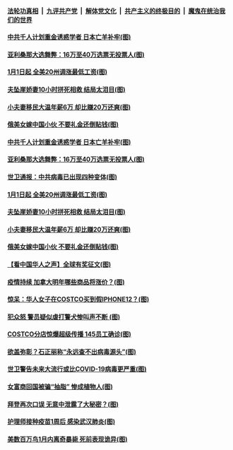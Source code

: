 ####  [法轮功真相](../../../../basic/blob/master/README.md?t=01030031) &nbsp;|&nbsp; [九评共产党](../../../../9ping.md/blob/master/README.md?t=01030031) &nbsp;|&nbsp; [解体党文化](../../../../jtdwh.md/blob/master/README.md?t=01030031)  &nbsp;|&nbsp; [共产主义的终极目的](../../../../gczydzjmd.md/blob/master/README.md?t=01030031) &nbsp;|&nbsp; [魔鬼在统治我们的世界](../../../../mgztzwmdsj.md/blob/master/README.md?t=01030031) 

#### [中共千人计划重金诱惑学者 日本亡羊补牢(图)](../pages/p3/957807.md?t=01030031) 

#### [亚利桑那大选舞弊：16万至40万选票无投票人(图)](../pages/p3/957808.md?t=01030031) 

#### [1月1日起 全美20州调涨最低工资(图)](../pages/p3/957791.md?t=01030031) 

#### [夫坠崖娇妻10小时拼死相救 结局太泪目(图)](../pages/p3/957761.md?t=01030031) 

#### [小夫妻移民大温年薪6万 却比赚20万还爽(图)](../pages/p3/957677.md?t=01030031) 

#### [俄美女嫁中国小伙 不要礼金还倒贴钱(图)](../pages/p3/957662.md?t=01030031) 

#### [中共千人计划重金诱惑学者 日本亡羊补牢(图)](../pages/p3/957807.md?t=01030031) 

#### [亚利桑那大选舞弊：16万至40万选票无投票人(图)](../pages/p3/957808.md?t=01030031) 

#### [世卫通报：中共病毒已出现四种变体(图)](../pages/p3/957800.md?t=01030031) 


#### [1月1日起 全美20州调涨最低工资(图)](../pages/p3/957791.md?t=01030031) 


#### [夫坠崖娇妻10小时拼死相救 结局太泪目(图)](../pages/p3/957761.md?t=01030031) 

#### [小夫妻移民大温年薪6万 却比赚20万还爽(图)](../pages/p3/957677.md?t=01030031) 

#### [俄美女嫁中国小伙 不要礼金还倒贴钱(图)](../pages/p3/957662.md?t=01030031) 

#### [【看中国华人之声】全球有奖征文(图)](../pages/p3/953963.md?t=01030031) 

#### [疫情持续 加拿大明年哪些商品将涨价？(图)](../pages/p3/957693.md?t=01030031) 

#### [惊呆：华人女子在COSTCO买到假IPHONE12？(图)](../pages/p3/957668.md?t=01030031) 

#### [犯众怒 警员疑似虐打警犬惨叫声不断 (图)](../pages/p3/957657.md?t=01030031) 

#### [COSTCO分店惊爆超级传播 145员工确诊(图)](../pages/p3/957648.md?t=01030031) 

#### [欲盖弥彰？石正丽称“永远查不出病毒源头”(图)](../pages/p3/957580.md?t=01030031) 

#### [世卫警告未来大流行或比COVID-19病毒更严重(图)](../pages/p3/957572.md?t=01030031) 

#### [女富商回国被骗“抽脂” 惨成植物人(图)](../pages/p3/957570.md?t=01030031) 

#### [拜登再次口误 无意中泄露了大秘密？(图)](../pages/p3/957567.md?t=01030031) 

#### [护理师接种疫苗1周后 感染武汉肺炎(图)](../pages/p3/957554.md?t=01030031) 

#### [美数百万鸟1月内离奇暴毙 死前表现诡异(图)](../pages/p3/957550.md?t=01030031) 

